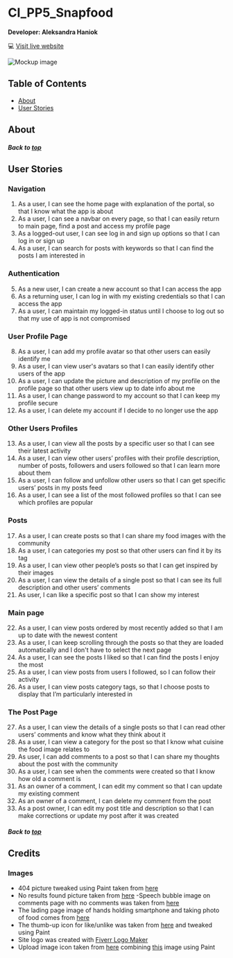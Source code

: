# CI_PP5_Snapfood

**Developer: Aleksandra Haniok**

💻 [Visit live website]()

![Mockup image]()


## Table of Contents
  - [About](#about)
  - [User Stories](#user-stories)


## About

##### Back to [top](#table-of-contents)

## User Stories


### Navigation 

1. As a user, I can see the home page with explanation of the portal, so that I know what the app is about
2. As a user, I can see a navbar on every page, so that I can easily return to main page, find a post and access my profile page
3. As a logged-out user, I can see log in and sign up options so that I can log in or sign up 
4. As a user, I can search for posts with keywords so that I can find the posts I am interested in 

 
### Authentication 

5. As a new user, I can create a new account so that I can access the app 
6. As a returning user, I can log in with my existing credentials so that I can access the app 
7. As a user, I can maintain my logged-in status until I choose to log out so that my use of app is not compromised 

 
### User Profile Page 

8. As a user, I can add my profile avatar so that other users can easily identify me 
9. As a user, I can view user's avatars so that I can easily identify other users of the app 
10. As a user, I can update the picture and description of my profile on the profile page so that other users view up to date info about me 
11. As a user, I can change password to my account so that I can keep my profile secure 
12. As a user, I can delete my account if I decide to no longer use the app 

### Other Users Profiles 

13. As a user, I can view all the posts by a specific user so that I can see their latest activity 
14. As a user, I can view other users’ profiles with their profile description, number of posts, followers and users followed so that I can learn more about them 
15. As a user, I can follow and unfollow other users so that I can get specific users’ posts in my posts feed 
16. As a user, I can see a list of the most followed profiles so that I can see which profiles are popular 

### Posts 

17. As a user, I can create posts so that I can share my food images with the community 
18. As a user, I can categories my post so that other users can find it by its tag 
19. As a user, I can view other people’s posts so that I can get inspired by their images 
20. As a user, I can view the details of a single post so that I can see its full description and other users’ comments 
21. As user, I can like a specific post so that I can show my interest 

 
### Main page 

22. As a user, I can view posts ordered by most recently added so that I am up to date with the newest content 
23. As a user, I can keep scrolling through the posts so that they are loaded automatically and I don't have to select the next page 
24. As a user, I can see the posts I liked so that I can find the posts I enjoy the most 
25. As a user, I can view posts from users I followed, so I can follow their activity
26. As a user, I can view posts category tags, so that I choose posts to display that I’m particularly interested in

### The Post Page 

27. As a user, I can view the details of a single posts so that I can read other users’ comments and know what they think about it
28. As a user, I can view a category for the post so that I know what cuisine the food image relates to 
29. As user, I can add comments to a post so that I can share my thoughts about the post with the community 
30. As a user, I can see when the comments were created so that I know how old a comment is 
31. As an owner of a comment, I can edit my comment so that I can update my existing comment 
32. As an owner of a comment, I can delete my comment from the post 
33. As a post owner, I can edit my post title and description so that I can make corrections or update my post after it was created

##### Back to [top](#table-of-contents)


## Credits

### Images

- 404 picture tweaked using Paint taken from [here](https://www.istockphoto.com/pl/wektor/broken-danie-gm1132925979-300527202)
- No results found picture taken from [here](https://www.vecteezy.com/vector-art/7104553-search-no-result-not-found-concept-illustration-flat-design-vector-eps10-modern-graphic-element-for-landing-page-empty-state-ui-infographic-icon)
-Speech bubble image on comments page with no comments was taken from [here](https://www.freepik.com/free-vector/illustration-speech-bubble_2606145.htm#query=chat&position=17&from_view=search)
- The lading page image of hands holding smartphone and taking photo of food comes from [here](https://media.istockphoto.com/vectors/hands-holding-smartphone-and-capture-photo-of-healthy-food-in-modern-vector-id1263096919?k=20&m=1263096919&s=612x612&w=0&h=YQ70hwbYb1LcCl16TvpzVv03lIVfiQ848fLhFCvW4BY=)
- The thumb-up icon for like/unlike was taken from [here](https://image.shutterstock.com/shutterstock/photos/1391842757/display_1500/stock-vector-vector-hand-like-icon-template-good-food-logo-illustration-with-fork-sign-line-symbol-for-farmers-1391842757.jpg) and tweaked using Paint
- Site logo was created with [Fiverr Logo Maker](https://www.fiverr.com/logo-maker/brief/logo_name?brief_id=0d212c49-2416-401d-99a5-780b9b233ff7)
- Upload image icon taken from [here](https://static.thenounproject.com/png/741679-200.png) combining [this](https://cdn-icons-png.flaticon.com/512/80/80320.png) image using Paint